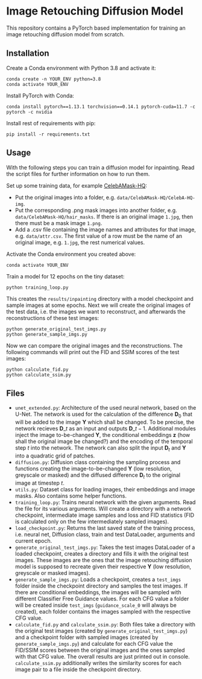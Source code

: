 # Image Retouching Diffusion Model

This repository contains a PyTorch based implementation for training an image retouching diffusion model from scratch. 


## Installation

Create a Conda environment with Python 3.8 and activate it:

    conda create -n YOUR_ENV python=3.8
    conda activate YOUR_ENV

Install PyTorch with Conda:

    conda install pytorch==1.13.1 torchvision==0.14.1 pytorch-cuda=11.7 -c pytorch -c nvidia

Install rest of requirements with pip:

    pip install -r requirements.txt

## Usage

With the following steps you can train a diffusion model for inpainting.
Read the script files for further information on how to run them.

Set up some training data, for example [CelebAMask-HQ](https://github.com/switchablenorms/CelebAMask-HQ):

  - Put the original images into a folder, e.g. `data/CelebAMask-HQ/CelebA-HQ-img`.
  - Put the corresponding .png mask images into another folder, e.g. `data/CelebAMask-HQ/hair_masks`. If there is an original image `1.jpg`, then there must be a mask image `1.png`.
  - Add a .csv file containing the image names and attributes for that image, e.g. `data/attr.csv`. The first value of a row must be the name of an original image, e.g. `1.jpg`, the rest numerical values.

Activate the Conda environment you created above:

    conda activate YOUR_ENV

Train a model for 12 epochs on the tiny dataset:

    python training_loop.py

This creates the `results/inpainting` directory with a model checkpoint and sample images at some epochs. Next we will create the original images of the test data, i.e. the images we want to reconstruct, and afterwards the reconstructions of these test images:

    python generate_original_test_imgs.py
    python generate_sample_imgs.py

Now we can compare the original images and the reconstructions. The following commands will print out the FID and SSIM scores of the test images:

    python calculate_fid.py
    python calculate_ssim.py



## Files

 - `unet_extended.py`: Architecture of the used neural network, based on the U-Net. The network is used for the calculation of the difference $\mathbf{D}_0$ that will be added to the image $\mathbf{Y}$ which shall be changed. To be precise, the network recieves $\mathbf{D}\_t$ as an input and outputs $\mathbf{D}\_{t-1}$. Additional modules inject the image to-be-changed $\mathbf{Y}$, the conditional embeddings $\mathbf{z}$ (how shall the original image be changed?) and the encoding of the temporal step $t$ into the network. The network can also split the input $\mathbf{D}_t$ and $\mathbf{Y}$ into a quadratic grid of patches.
 - `diffusion.py`: Diffusion class containing the sampling process and functions creating the image-to-be-changed $\mathbf{Y}$ (low resolution, greyscale or masked) and the diffused difference $\mathbf{D}_t$ to the original image at timestep $t$.
 - `utils.py`: Dataset class for loading images, their embeddings and image masks. Also contains some helper functions.
 - `training_loop.py`: Trains neural network with the given arguments. Read the file for its various arguments. Will create a directory with a network checkpoint, intermediate image samples and loss and FID statistics (FID is calculated only on the few intermediately sampled images). 
 - `load_checkpoint.py`: Returns the last saved state of the training process, i.e. neural net, Diffusion class, train and test DataLoader, arguments and current epoch.
 - `generate_original_test_imgs.py`: Takes the test images DataLoader of a loaded checkpoint, creates a directory and fills it with the original test images. These images are the ones that the image retouching diffusion model is supposed to recreate given their respective $\mathbf{Y}$ (low resolution, greyscale or masked images).
 - `generate_sample_imgs.py`: Loads a checkpoint, creates a `test_imgs` folder inside the checkpoint directory and samples the test images. If there are conditional embeddings, the images will be sampled with different Classifier Free Guidance values. For each CFG value a folder will be created inside `test_imgs` (`guidance_scale_0` will always be created), each folder contains the images sampled with the respective CFG value.
 - `calculate_fid.py` and `calculate_ssim.py`: Both files take a directory with the original test images (created by `generate_original_test_imgs.py`) and a checkpoint folder with sampled images (created by `generate_sample_imgs.py`) and calculate for each CFG value the FID/SSIM scores between the original images and the ones sampled with that CFG value. The overall results are just printed out in console. `calculate_ssim.py` additionally writes the similarity scores for each image pair to a file inside the checkpoint directory.